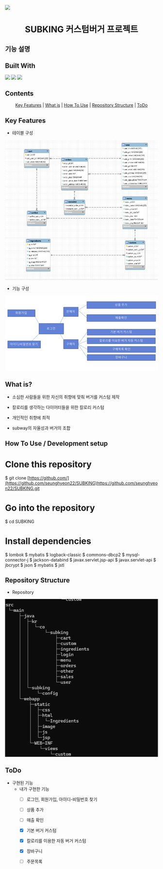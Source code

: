 
<img src="https://github.com/seunghyeon22/SUBKING/blob/masterSeungHyeon/src/main/webapp/static/image/logo.jpg"  width="400">
<h1 align="center">
   SUBKING 커스텀버거 프로젝트
</h1>

## 기능 설명 

<p align="center">
  <h2>Built With</h2>
  <img src="https://img.shields.io/badge/MySQL-005C84?style=for-the-badge&logo=mysql&logoColor=white">
  <img src="https://img.shields.io/badge/Eclipse-2C2255?style=for-the-badge&logo=eclipse&logoColor=white">
  <img src="https://img.shields.io/badge/VSCode-0078D4?style=for-the-badge&logo=visual%20studio%20code&logoColor=white">   
</p>

## Contents
<p align="center">
  <a href="#key-features">Key Features</a> |
  <a href="#what-is?">What is</a> |
  <a href="#how-to-use--development-setup">How To Use</a> |
  <a href="#Repository-Structure">Repository Structure</a> |
  <a href="#ToDo">ToDo</a>
</p>


## Key Features
 - 테이블 구성 
<img src="https://github.com/seunghyeon22/SUBKING/blob/masterSeungHyeon/subking/14.png">

 - 기능 구성
<img src="https://github.com/seunghyeon22/SUBKING/blob/masterSeungHyeon/subking/17.png">


## What is?
- <p> 소심한 사람들을 위한 자신의 취향에 맞춰 버거를 커스텀 제작 </p>
- <p> 칼로리를 생각하는 다이어터들을 위한 칼로리 커스텀 </p>
- <p> 개인적인 취향에 최적 </p>
- <p> subway의 자율성과 버거의 조합 </p>



## How To Use / Development setup

# Clone this repository
$ git clone [https://github.com/](https://github.com/seunghyeon22/SUBKING)https://github.com/seunghyeon22/SUBKING.git

# Go into the repository
$ cd SUBKING
 
# Install dependencies
$ lombok
$ mybatis
$ logback-classic 
$ commons-dbcp2
$ mysql-connector-j
$ jackson-databind
$ javax.servlet.jsp-api
$ javax.servlet-api
$ jbcrypt
$ json
$ mybatis
$ jstl


## Repository Structure
- Repository
<img src="https://github.com/seunghyeon22/SUBKING/blob/masterSeungHyeon/subking/13.png">

## ToDo
- 구현된 기능
   - 내가 구현한 기능 
      *   [ ] 로그인, 회원가입, 아이디-비밀번호 찾기
      *   [ ] 상품 추가
      *   [ ] 매출 확인
      *   [x] 기본 버거 커스텀
      *   [x] 칼로리를 이용한 자동 버거 커스텀
      *   [x] 장바구니
      *   [ ] 주문목록     

